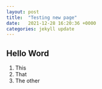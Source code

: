 ```yaml
---
layout: post
title:  "Testing new page"
date:   2021-12-28 16:20:36 +0000
categories: jekyll update
---
```

## Hello Word
1. This
2. That
3. The other